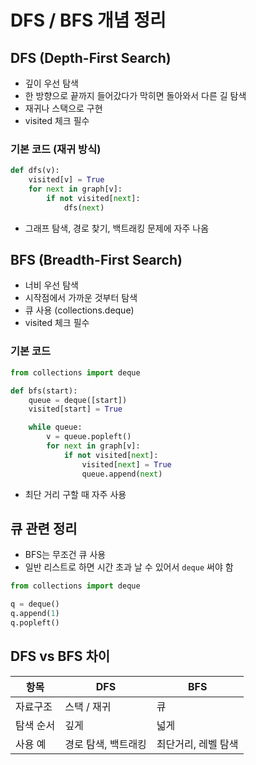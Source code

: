 # DFS / BFS 개념 정리

## DFS (Depth-First Search)

- 깊이 우선 탐색
- 한 방향으로 끝까지 들어갔다가 막히면 돌아와서 다른 길 탐색
- 재귀나 스택으로 구현
- visited 체크 필수

### 기본 코드 (재귀 방식)
```python
def dfs(v):
    visited[v] = True
    for next in graph[v]:
        if not visited[next]:
            dfs(next)
```

- 그래프 탐색, 경로 찾기, 백트래킹 문제에 자주 나옴


## BFS (Breadth-First Search)

- 너비 우선 탐색
- 시작점에서 가까운 것부터 탐색
- 큐 사용 (collections.deque)
- visited 체크 필수

### 기본 코드
```python
from collections import deque

def bfs(start):
    queue = deque([start])
    visited[start] = True

    while queue:
        v = queue.popleft()
        for next in graph[v]:
            if not visited[next]:
                visited[next] = True
                queue.append(next)
```

- 최단 거리 구할 때 자주 사용


## 큐 관련 정리

- BFS는 무조건 큐 사용
- 일반 리스트로 하면 시간 초과 날 수 있어서 `deque` 써야 함

```python
from collections import deque

q = deque()
q.append(1)
q.popleft()
```


## DFS vs BFS 차이

| 항목 | DFS | BFS |
|------|-----|-----|
| 자료구조 | 스택 / 재귀 | 큐 |
| 탐색 순서 | 깊게 | 넓게 |
| 사용 예 | 경로 탐색, 백트래킹 | 최단거리, 레벨 탐색 |

